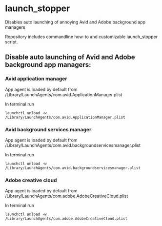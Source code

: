 # launch_stopper
Disables auto launching of annoying Avid and Adobe background app managers

Repository includes commandline how-to and customizable launch_stopper script. 


## Disable auto launching of Avid and Adobe background app managers:
### Avid application manager
App agent is loaded by default from /Library/LaunchAgents/com.avid.ApplicationManager.plist

In terminal run
```
launchctl unload -w /Library/LaunchAgents/com.avid.ApplicationManager.plist
```

### Avid background services manager
App agent is loaded by default from /Library/LaunchAgents/com.avid.backgroundservicesmanager.plist

In terminal run
```
launchctl unload -w /Library/LaunchAgents/com.avid.backgroundservicesmanager.plist
```

### Adobe creative cloud
App agent is loaded by default from /Library/LaunchAgents/com.adobe.AdobeCreativeCloud.plist

In terminal run
```
launchctl unload -w /Library/LaunchAgents/com.adobe.AdobeCreativeCloud.plist
```


